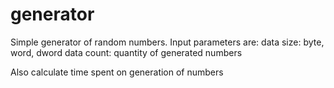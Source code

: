 # generator

Simple generator of random numbers.
Input parameters are:
data size: byte, word, dword
data count: quantity of generated numbers

Also calculate time spent on generation of numbers
